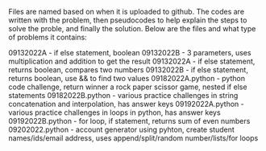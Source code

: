 Files are named based on when it is uploaded to github.
The codes are written with the problem, then pseudocodes to help explain the steps to solve the proble, and finally the solution.
Below are the files and what type of problems it contains:

09132022A - if else statement, boolean
09132022B - 3 parameters, uses multiplication and addition to get the result
09132022A - if else statement, returns boolean, compares two numbers
09132022B - if else statement, returns boolean, use && to find two values
09182022A.python - python code challenge, return winner a rock paper scissor game, nested if else statements
09182022B.python - various practice challenges in string concatenation and interpolation, has answer keys
09192022A.python - various practice challenges in loops in python, has answer keys
09192022B.python - for loop, if statement, returns sum of even numbers
09202022.python  - account generator using pyhton, create student names/ids/email address, uses append/split/random number/lists/for loops
